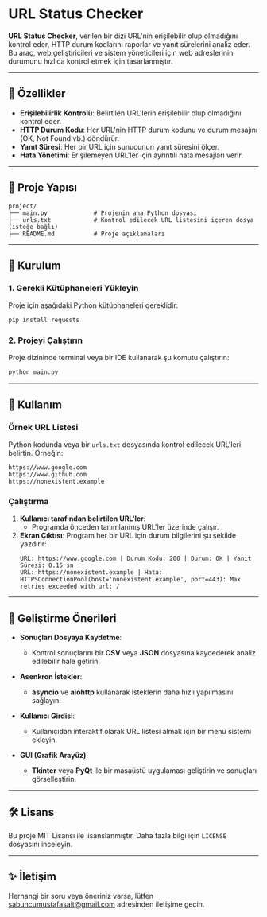 # URL Status Checker

**URL Status Checker**, verilen bir dizi URL'nin erişilebilir olup olmadığını kontrol eder, HTTP durum kodlarını raporlar ve yanıt sürelerini analiz eder. Bu araç, web geliştiricileri ve sistem yöneticileri için web adreslerinin durumunu hızlıca kontrol etmek için tasarlanmıştır.

---

## 🚀 Özellikler

- **Erişilebilirlik Kontrolü**: Belirtilen URL'lerin erişilebilir olup olmadığını kontrol eder.
- **HTTP Durum Kodu**: Her URL'nin HTTP durum kodunu ve durum mesajını (OK, Not Found vb.) döndürür.
- **Yanıt Süresi**: Her bir URL için sunucunun yanıt süresini ölçer.
- **Hata Yönetimi**: Erişilemeyen URL'ler için ayrıntılı hata mesajları verir.

---

## 📂 Proje Yapısı

```plaintext
project/
├── main.py             # Projenin ana Python dosyası
├── urls.txt            # Kontrol edilecek URL listesini içeren dosya (isteğe bağlı)
├── README.md           # Proje açıklamaları
```

---

## 🔧 Kurulum

### 1. Gerekli Kütüphaneleri Yükleyin
Proje için aşağıdaki Python kütüphaneleri gereklidir:
```bash
pip install requests
```

### 2. Projeyi Çalıştırın
Proje dizininde terminal veya bir IDE kullanarak şu komutu çalıştırın:
```bash
python main.py
```

---

## 📜 Kullanım

### Örnek URL Listesi
Python kodunda veya bir `urls.txt` dosyasında kontrol edilecek URL'leri belirtin. Örneğin:
```plaintext
https://www.google.com
https://www.github.com
https://nonexistent.example
```

### Çalıştırma
1. **Kullanıcı tarafından belirtilen URL'ler**:
   - Programda önceden tanımlanmış URL'ler üzerinde çalışır.
2. **Ekran Çıktısı**:
   Program her bir URL için durum bilgilerini şu şekilde yazdırır:
   ```
   URL: https://www.google.com | Durum Kodu: 200 | Durum: OK | Yanıt Süresi: 0.15 sn
   URL: https://nonexistent.example | Hata: HTTPSConnectionPool(host='nonexistent.example', port=443): Max retries exceeded with url: /
   ```

---

## 🌟 Geliştirme Önerileri

- **Sonuçları Dosyaya Kaydetme**:
  - Kontrol sonuçlarını bir **CSV** veya **JSON** dosyasına kaydederek analiz edilebilir hale getirin.
  
- **Asenkron İstekler**:
  - **asyncio** ve **aiohttp** kullanarak isteklerin daha hızlı yapılmasını sağlayın.

- **Kullanıcı Girdisi**:
  - Kullanıcıdan interaktif olarak URL listesi almak için bir menü sistemi ekleyin.

- **GUI (Grafik Arayüz)**:
  - **Tkinter** veya **PyQt** ile bir masaüstü uygulaması geliştirin ve sonuçları görselleştirin.

---

## 🛠️ Lisans

Bu proje MIT Lisansı ile lisanslanmıştır. Daha fazla bilgi için `LICENSE` dosyasını inceleyin.

---

## ✨ İletişim

Herhangi bir soru veya öneriniz varsa, lütfen [sabuncumustafasait@gmail.com](mailto:your_email@example.com) adresinden iletişime geçin.
```
